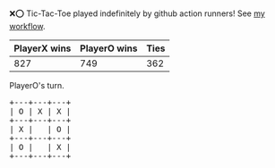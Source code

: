 :x::o: Tic-Tac-Toe played indefinitely by github action runners! See [my workflow](.github/workflows/play.yaml).

|PlayerX wins|PlayerO wins|Ties|
|-|-|-|
|827|749|362|

PlayerO's turn.

<pre>
+---+---+---+
| O | X | X |
+---+---+---+
| X |   | O |
+---+---+---+
| O |   | X |
+---+---+---+
</pre>